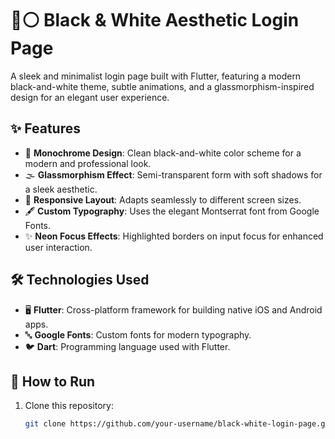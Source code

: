 # 🖤⚪ Black & White Aesthetic Login Page

A sleek and minimalist login page built with Flutter, featuring a modern black-and-white theme, subtle animations, and a glassmorphism-inspired design for an elegant user experience.

## ✨ Features

- 🎨 **Monochrome Design**: Clean black-and-white color scheme for a modern and professional look.
- 🌫️ **Glassmorphism Effect**: Semi-transparent form with soft shadows for a sleek aesthetic.
- 📱 **Responsive Layout**: Adapts seamlessly to different screen sizes.
- 🖋️ **Custom Typography**: Uses the elegant Montserrat font from Google Fonts.
- ✨ **Neon Focus Effects**: Highlighted borders on input focus for enhanced user interaction.

## 🛠️ Technologies Used

- 🖥️ **Flutter**: Cross-platform framework for building native iOS and Android apps.
- 🔤 **Google Fonts**: Custom fonts for modern typography.
- 🐦 **Dart**: Programming language used with Flutter.

## 🚀 How to Run

1. Clone this repository:
   ```bash
   git clone https://github.com/your-username/black-white-login-page.git
